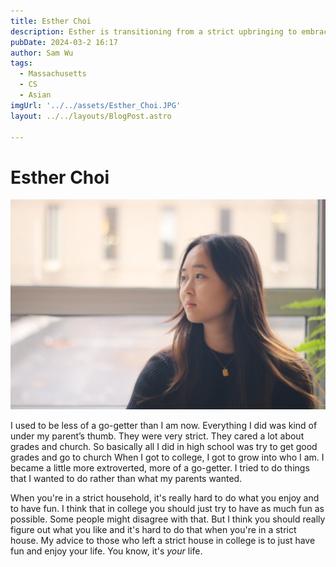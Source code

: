 ```yaml
---
title: Esther Choi
description: Esther is transitioning from a strict upbringing to embracing independence and enjoyment.
pubDate: 2024-03-2 16:17
author: Sam Wu
tags:
  - Massachusetts
  - CS
  - Asian
imgUrl: '../../assets/Esther_Choi.JPG'
layout: ../../layouts/BlogPost.astro

---
```

# Esther Choi

![local image](../../assets/Esther_Choi.JPG)

I used to be less of a go-getter than I am now. Everything I did was kind of under my parent’s thumb. They were very strict. They cared a lot about grades and church. So basically all I did in high school was try to get good grades and go to church
When I got to college, I got to grow into who I am. I became a little more extroverted, more of a go-getter. I tried to do things that I wanted to do rather than what my parents wanted. 

When you're in a strict household, it's really hard to do what you enjoy and to have fun. I think that in college you should just try to have as much fun as possible. Some people might disagree with that. But I think you should really figure out what you like and it's hard to do that when you're in a strict house. My advice to those who left a strict house in college is to just have fun and enjoy your life. You know, it's *your* life.

